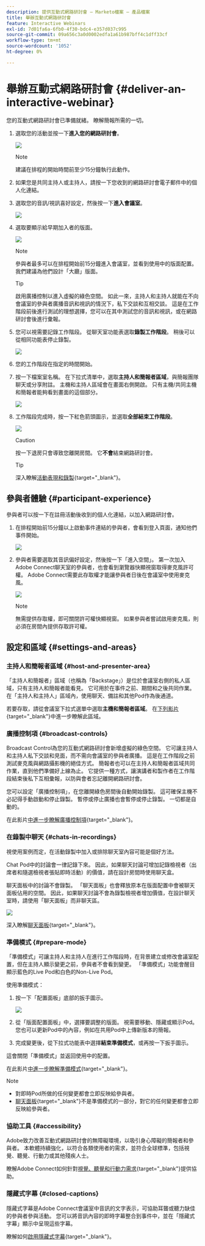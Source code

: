 ```yaml
---
description: 提供互動式網路研討會 — Marketo檔案 — 產品檔案
title: 舉辦互動式網路研討會
feature: Interactive Webinars
exl-id: 7d01fa6a-6fb0-4f30-bdc4-e357d037c995
source-git-commit: 09a656c3a0d0002edfa1a61b987bff4c1dff33cf
workflow-type: tm+mt
source-wordcount: '1052'
ht-degree: 0%

---
```


# 舉辦互動式網路研討會 {#deliver-an-interactive-webinar}

您的互動式網路研討會已準備就緒。 瞭解簡報所需的一切。

1. 選取您的活動並按一下&#x200B;**進入您的網路研討會**。

   ![](assets/deliver-an-interactive-webinar-1.png)

   >[!NOTE]
   >
   >建議在排程的開始時間前至少15分鐘執行此動作。

1. 如果您是共同主持人或主持人，請按一下您收到的網路研討會電子郵件中的個人化連結。

1. 選取您的音訊/視訊喜好設定，然後按一下&#x200B;**進入會議室**。

   ![](assets/deliver-an-interactive-webinar-2.png)

1. 選取要顯示給早期加入者的版面。

   ![](assets/deliver-an-interactive-webinar-3.png)

   >[!NOTE]
   >
   >參與者最多可以在排程開始前15分鐘進入會議室，並看到使用中的版面配置。 我們建議為他們設計「大廳」版面。

   >[!TIP]
   >
   >啟用廣播控制以進入虛擬的綠色空間。 如此一來，主持人和主持人就能在不向會議室的參與者廣播音訊和視訊的情況下，私下交談和互相交談。 這是在工作階段前後進行測試的理想選擇，您可以在其中測試您的音訊和視訊，或在網路研討會後進行彙報。

1. 您可以視需要記錄工作階段。 從聊天室功能表選取&#x200B;**錄製工作階段**。 稍後可以從相同功能表停止錄製。

   ![](assets/deliver-an-interactive-webinar-4.png)

1. 您的工作階段在指定的時間開始。

1. 按一下檔案室名稱。 在下拉式清單中，選取&#x200B;**主持人和簡報者區域**，與簡報團隊聊天或分享附註。 主機和主持人區域會在畫面右側開啟。 只有主機/共同主機和簡報者能夠看到畫面的這個部分。

   ![](assets/deliver-an-interactive-webinar-5.png)

1. 工作階段完成時，按一下紅色箭頭圖示，並選取&#x200B;**全部結束工作階段**。

   ![](assets/deliver-an-interactive-webinar-6.png)

   >[!CAUTION]
   >
   >按一下退房只會導致您離開房間。 它&#x200B;**不會**&#x200B;結束網路研討會。

   >[!TIP]
   >
   >深入瞭解[活動表現和錄製](/help/marketo/product-docs/demand-generation/events/interactive-webinars/event-workflows.md){target="_blank"}。

## 參與者體驗 {#participant-experience}

參與者可以按一下在註冊活動後收到的個人化連結，以加入網路研討會。

1. 在排程開始前15分鐘以上啟動事件連結的參與者，會看到登入頁面，通知他們事件開始。

   ![](assets/deliver-an-interactive-webinar-7.png)

1. 參與者需要選取其音訊偏好設定，然後按一下「進入空間」。 第一次加入Adobe Connect聊天室的參與者，也會看到瀏覽器快顯視窗取得麥克風許可權。 Adobe Connect需要此存取權才能讓參與者日後在會議室中使用麥克風。

   ![](assets/deliver-an-interactive-webinar-8.png)

   >[!NOTE]
   >
   >無需提供存取權，即可關閉許可權快顯視窗。 如果參與者嘗試啟用麥克風，則必須在房間內提供存取許可權。

## 設定和區域 {#settings-and-areas}

### 主持人和簡報者區域 {#host-and-presenter-area}

「主持人和簡報者」區域（也稱為「Backstage」）是位於會議室右側的私人區域，只有主持人和簡報者能看見。 它可用於在事件之前、期間和之後共同作業。 在「主持人和主持人」區域內，使用聊天、備註和其他Pod作為後通道。

若要存取，請從會議室下拉式選單中選取&#x200B;**主機和簡報者區域**。 在[下列影片](https://www.youtube.com/watch?v=11GkcvIUttY){target="_blank"}中進一步瞭解此區域。

### 廣播控制項 {#broadcast-controls}

Broadcast Control為您的互動式網路研討會新增虛擬的綠色空間。 它可讓主持人和主持人私下交談和見面，而不需向會議室的參與者廣播。 這是在工作階段之前測試麥克風與網路攝影機的絕佳方式。 簡報者也可以在主持人和簡報者區域共同作業，直到他們準備好上線為止。 它提供一種方式，讓演講者和製作者在工作階段結束後私下互相彙報，以防與會者忘記離開網路研討會。

您可以設定「廣播控制項」，在您離開綠色房間後自動開始錄製。 這可確保主機不必記得手動啟動和停止錄製。 暫停或停止廣播也會暫停或停止錄製。 一切都是自動的。

在此影片[中進一步瞭解廣播控制項](https://www.youtube.com/watch?v=TcoCeEJoyjg){target="_blank"}。

### 在錄製中聊天 {#chats-in-recordings}

視使用案例而定，在活動錄製中加入或排除聊天室內容可能是個好方法。

Chat Pod中的討論會一律記錄下來。 因此，如果聊天討論可增加記錄檢視者（出席者和隨選檢視者張貼即時活動）的價值，請在設計房間時使用聊天盒。

聊天面板中的討論不會錄製。 「聊天面板」也會釋放原本在版面配置中會被聊天面板佔用的空間。 因此，如果聊天討論不會為錄製檢視者增加價值，在設計聊天室時，請使用「聊天面板」而非聊天區。

![](assets/deliver-an-interactive-webinar-9.png)

深入瞭解[聊天面板](https://helpx.adobe.com/adobe-connect/using/notes-chat-q-a-polls.html#chat_panel){target="_blank"}。

### 準備模式 {#prepare-mode}

「準備模式」可讓主持人和主持人在進行工作階段時，在背景建立或修改會議室配置，但在主持人顯示變更之前，參與者不會看到變更。 「準備模式」功能會醒目顯示藍色的Live Pod和白色的Non-Live Pod。

使用準備模式：

1. 按一下「配置面板」底部的扳手圖示。

   ![](assets/deliver-an-interactive-webinar-10.png)

1. 從「版面配置面板」中，選擇要調整的版面。 視需要移動、隱藏或顯示Pod。 您也可以更新Pod中的內容，例如在共用Pod中上傳新版本的簡報。

1. 完成變更後，從下拉式功能表中選擇&#x200B;**結束準備模式**，或再按一下扳手圖示。

這會關閉「準備模式」並返回使用中的配置。

在此影片[中進一步瞭解準備模式](https://www.youtube.com/watch?v=kUya84sx-E4){target="_blank"}。

>[!NOTE]
>
>* 對即時Pod所做的任何變更都會立即反映給參與者。
>* [聊天面板](https://helpx.adobe.com/adobe-connect/using/notes-chat-q-a-polls.html#chat_panel){target="_blank"}不是準備模式的一部分，對它的任何變更都會立即反映給參與者。

### 協助工具 {#accessibility}

Adobe致力改善互動式網路研討會的無障礙環境，以吸引身心障礙的簡報者和參與者。 本軟體持續強化，以符合各類使用者的需求，並符合全球標準，包括視覺、聽覺、行動力或其他殘疾人士。

瞭解Adobe Connect如何針對[視覺、聽覺和行動力需求](https://helpx.adobe.com/adobe-connect/using/accessibility-features.html){target="_blank"}提供協助。

### 隱藏式字幕 {#closed-captions}

隱藏式字幕是Adobe Connect會議室中音訊的文字表示，可協助耳聾或聽力缺佳的參與者參與活動。 您可以將音訊內容的即時字幕整合到事件中，並在「隱藏式字幕」顯示中呈現這些字幕。

瞭解如何[啟用隱藏式字幕](https://helpx.adobe.com/adobe-connect/using/closed-captioning-html-client.html){target="_blank"}。
